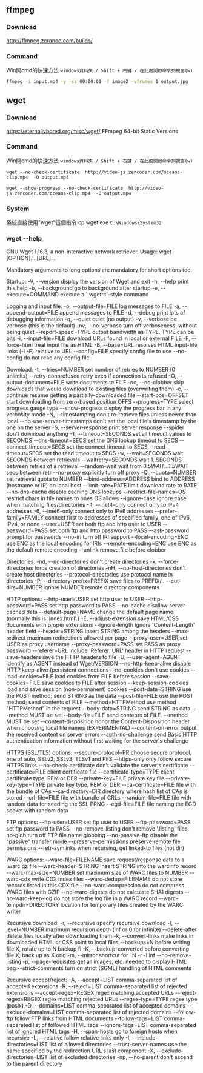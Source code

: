 ffmpeg
-----
### Download
http://ffmpeg.zeranoe.com/builds/

### Command
Win開cmd的快速方法 
`windows資料夾 / Shift + 右鍵 / 在此處開啟命令列視窗(w)`
``` bash
ffmpeg -i input.mp4 -y -ss 00:00:01 -f image2 -vframes 1 output.jpg
```

wget
-----
### Download
https://eternallybored.org/misc/wget/
FFmpeg 64-bit Static Versions

### Command

Win開cmd的快速方法 
`windows資料夾 / Shift + 右鍵 / 在此處開啟命令列視窗(w)`
```
wget --no-check-certificate  http://video-js.zencoder.com/oceans-clip.mp4  -O output.mp4
```

```
wget --show-progress --no-check-certificate  http://video-js.zencoder.com/oceans-clip.mp4  -O output.mp4
```

### System
系統直接使用"wget"這個指令
cp wget.exe `C:\Windows\System32`


### wget --help
GNU Wget 1.16.3, a non-interactive network retriever.
Usage: wget [OPTION]... [URL]...

Mandatory arguments to long options are mandatory for short options too.

Startup:
  -V,  --version                   display the version of Wget and exit
  -h,  --help                      print this help
  -b,  --background                go to background after startup
  -e,  --execute=COMMAND           execute a `.wgetrc'-style command

Logging and input file:
  -o,  --output-file=FILE          log messages to FILE
  -a,  --append-output=FILE        append messages to FILE
  -d,  --debug                     print lots of debugging information
  -q,  --quiet                     quiet (no output)
  -v,  --verbose                   be verbose (this is the default)
  -nv, --no-verbose                turn off verboseness, without being quiet
       --report-speed=TYPE         output bandwidth as TYPE.  TYPE can be bits
  -i,  --input-file=FILE           download URLs found in local or external FILE
  -F,  --force-html                treat input file as HTML
  -B,  --base=URL                  resolves HTML input-file links (-i -F)
                                     relative to URL
       --config=FILE               specify config file to use
       --no-config                 do not read any config file

Download:
  -t,  --tries=NUMBER              set number of retries to NUMBER (0 unlimits)
       --retry-connrefused         retry even if connection is refused
  -O,  --output-document=FILE      write documents to FILE
  -nc, --no-clobber                skip downloads that would download to
                                     existing files (overwriting them)
  -c,  --continue                  resume getting a partially-downloaded file
       --start-pos=OFFSET          start downloading from zero-based position OFFS
       --progress=TYPE             select progress gauge type
       --show-progress             display the progress bar in any verbosity mode
  -N,  --timestamping              don't re-retrieve files unless newer than
                                     local
  --no-use-server-timestamps       don't set the local file's timestamp by
                                     the one on the server
  -S,  --server-response           print server response
       --spider                    don't download anything
  -T,  --timeout=SECONDS           set all timeout values to SECONDS
       --dns-timeout=SECS          set the DNS lookup timeout to SECS
       --connect-timeout=SECS      set the connect timeout to SECS
       --read-timeout=SECS         set the read timeout to SECS
  -w,  --wait=SECONDS              wait SECONDS between retrievals
       --waitretry=SECONDS         wait 1..SECONDS between retries of a retrieval
       --random-wait               wait from 0.5*WAIT...1.5*WAIT secs between retr
       --no-proxy                  explicitly turn off proxy
  -Q,  --quota=NUMBER              set retrieval quota to NUMBER
       --bind-address=ADDRESS      bind to ADDRESS (hostname or IP) on local host
       --limit-rate=RATE           limit download rate to RATE
       --no-dns-cache              disable caching DNS lookups
       --restrict-file-names=OS    restrict chars in file names to ones OS allows
       --ignore-case               ignore case when matching files/directories
  -4,  --inet4-only                connect only to IPv4 addresses
  -6,  --inet6-only                connect only to IPv6 addresses
       --prefer-family=FAMILY      connect first to addresses of specified family,
                                     one of IPv6, IPv4, or none
       --user=USER                 set both ftp and http user to USER
       --password=PASS             set both ftp and http password to PASS
       --ask-password              prompt for passwords
       --no-iri                    turn off IRI support
       --local-encoding=ENC        use ENC as the local encoding for IRIs
       --remote-encoding=ENC       use ENC as the default remote encoding
       --unlink                    remove file before clobber

Directories:
  -nd, --no-directories            don't create directories
  -x,  --force-directories         force creation of directories
  -nH, --no-host-directories       don't create host directories
       --protocol-directories      use protocol name in directories
  -P,  --directory-prefix=PREFIX   save files to PREFIX/..
       --cut-dirs=NUMBER           ignore NUMBER remote directory components

HTTP options:
       --http-user=USER            set http user to USER
       --http-password=PASS        set http password to PASS
       --no-cache                  disallow server-cached data
       --default-page=NAME         change the default page name (normally
                                     this is 'index.html'.)
  -E,  --adjust-extension          save HTML/CSS documents with proper extensions
       --ignore-length             ignore 'Content-Length' header field
       --header=STRING             insert STRING among the headers
       --max-redirect              maximum redirections allowed per page
       --proxy-user=USER           set USER as proxy username
       --proxy-password=PASS       set PASS as proxy password
       --referer=URL               include 'Referer: URL' header in HTTP request
       --save-headers              save the HTTP headers to file
  -U,  --user-agent=AGENT          identify as AGENT instead of Wget/VERSION
       --no-http-keep-alive        disable HTTP keep-alive (persistent connections
       --no-cookies                don't use cookies
       --load-cookies=FILE         load cookies from FILE before session
       --save-cookies=FILE         save cookies to FILE after session
       --keep-session-cookies      load and save session (non-permanent) cookies
       --post-data=STRING          use the POST method; send STRING as the data
       --post-file=FILE            use the POST method; send contents of FILE
       --method=HTTPMethod         use method "HTTPMethod" in the request
       --body-data=STRING          send STRING as data. --method MUST be set
       --body-file=FILE            send contents of FILE. --method MUST be set
       --content-disposition       honor the Content-Disposition header when
                                     choosing local file names (EXPERIMENTAL)
       --content-on-error          output the received content on server errors
       --auth-no-challenge         send Basic HTTP authentication information
                                     without first waiting for the server's
                                     challenge

HTTPS (SSL/TLS) options:
       --secure-protocol=PR        choose secure protocol, one of auto, SSLv2,
                                     SSLv3, TLSv1 and PFS
       --https-only                only follow secure HTTPS links
       --no-check-certificate      don't validate the server's certificate
       --certificate=FILE          client certificate file
       --certificate-type=TYPE     client certificate type, PEM or DER
       --private-key=FILE          private key file
       --private-key-type=TYPE     private key type, PEM or DER
       --ca-certificate=FILE       file with the bundle of CAs
       --ca-directory=DIR          directory where hash list of CAs is stored
       --crl-file=FILE             file with bundle of CRLs
       --random-file=FILE          file with random data for seeding the SSL PRNG
       --egd-file=FILE             file naming the EGD socket with random data

FTP options:
       --ftp-user=USER             set ftp user to USER
       --ftp-password=PASS         set ftp password to PASS
       --no-remove-listing         don't remove '.listing' files
       --no-glob                   turn off FTP file name globbing
       --no-passive-ftp            disable the "passive" transfer mode
       --preserve-permissions      preserve remote file permissions
       --retr-symlinks             when recursing, get linked-to files (not dir)

WARC options:
       --warc-file=FILENAME        save request/response data to a .warc.gz file
       --warc-header=STRING        insert STRING into the warcinfo record
       --warc-max-size=NUMBER      set maximum size of WARC files to NUMBER
       --warc-cdx                  write CDX index files
       --warc-dedup=FILENAME       do not store records listed in this CDX file
       --no-warc-compression       do not compress WARC files with GZIP
       --no-warc-digests           do not calculate SHA1 digests
       --no-warc-keep-log          do not store the log file in a WARC record
       --warc-tempdir=DIRECTORY    location for temporary files created by the
                                     WARC writer

Recursive download:
  -r,  --recursive                 specify recursive download
  -l,  --level=NUMBER              maximum recursion depth (inf or 0 for infinite)
       --delete-after              delete files locally after downloading them
  -k,  --convert-links             make links in downloaded HTML or CSS point to
                                     local files
       --backups=N                 before writing file X, rotate up to N backup fi
  -K,  --backup-converted          before converting file X, back up as X.orig
  -m,  --mirror                    shortcut for -N -r -l inf --no-remove-listing
  -p,  --page-requisites           get all images, etc. needed to display HTML pag
       --strict-comments           turn on strict (SGML) handling of HTML comments

Recursive accept/reject:
  -A,  --accept=LIST               comma-separated list of accepted extensions
  -R,  --reject=LIST               comma-separated list of rejected extensions
       --accept-regex=REGEX        regex matching accepted URLs
       --reject-regex=REGEX        regex matching rejected URLs
       --regex-type=TYPE           regex type (posix)
  -D,  --domains=LIST              comma-separated list of accepted domains
       --exclude-domains=LIST      comma-separated list of rejected domains
       --follow-ftp                follow FTP links from HTML documents
       --follow-tags=LIST          comma-separated list of followed HTML tags
       --ignore-tags=LIST          comma-separated list of ignored HTML tags
  -H,  --span-hosts                go to foreign hosts when recursive
  -L,  --relative                  follow relative links only
  -I,  --include-directories=LIST  list of allowed directories
       --trust-server-names        use the name specified by the redirection
                                     URL's last component
  -X,  --exclude-directories=LIST  list of excluded directories
  -np, --no-parent                 don't ascend to the parent directory